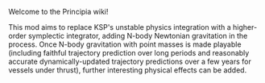 Welcome to the Principia wiki!

This mod aims to replace KSP's unstable physics integration with a higher-order symplectic integrator, adding N-body Newtonian gravitation in the process. Once N-body gravitation with point masses is made playable (including faithful trajectory prediction over long periods and reasonably accurate dynamically-updated trajectory predictions over a few years for vessels under thrust), further interesting physical effects can be added.